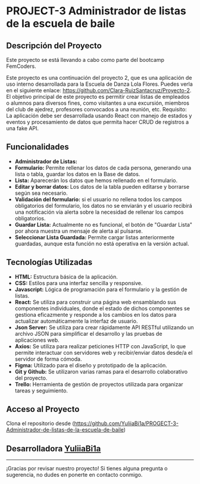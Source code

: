 # PROJECT-3 Administrador de listas de la escuela de baile
## Descripción del Proyecto 
Este proyecto se está llevando a cabo como parte del bootcamp FemCoders.

Este proyecto es una continuación del proyecto 2, que es una aplicación de uso interno desarrollada para la Escuela de Danza Lola Flores.  Puedes verla en el siguiente enlace: https://github.com/Clara-RuizSantacruz/Proyecto-2. 
El objetivo principal de este proyecto es permitir crear listas de empleados o alumnos para diversos fines, como visitantes a una excursión, miembros del club de ajedrez, profesores convocados a una reunión, etc.
Requisito: La aplicación debe ser desarrollada usando React con manejo de estados y eventos y procesamiento de datos que permita hacer CRUD de registros a una fake API.

## Funcionalidades

- **Administrador de Listas:**
- **Formulario:** Permite rellenar los datos de cada persona, generando una lista o tabla, guardar los datos en la Base de datos.
- **Lista:** Aparecerán los datos que hemos rellenado en el formulario.
- **Editar y borrar datos:** Los datos de la tabla pueden editarse y borrarse según sea necesario.
- **Validación del formulario:** si el usuario no rellena todos los campos obligatorios del formulario, los datos no se enviarán y el usuario recibirá una notificación vía alerta sobre la necesidad de rellenar los campos obligatorios. 
- **Guardar Lista:** Actualmente no es funcional, el botón de "Guardar Lista" por ahora muestra un mensaje de alerta al pulsarse.
- **Seleccionar Lista Guardada:** Permite cargar listas anteriormente guardadas, aunque esta función no está operativa en la versión actual.

## Tecnologías Utilizadas

- **HTML:** Estructura básica de la aplicación.
- **CSS:** Estilos para una interfaz sencilla y responsive.
- **Javascript:** Lógica de programación para el formulario y la gestión de listas.
- **React:** Se utiliza para construir una página web ensamblando sus componentes individuales, donde el estado de dichos componentes se gestiona eficazmente y responde a los cambios en los datos para actualizar automáticamente la interfaz de usuario.
- **Json Server:** Se utiliza para crear rápidamente API RESTful utilizando un archivo JSON para simplificar el desarrollo y las pruebas de aplicaciones web.
- **Axios:** Se utiliza para realizar peticiones HTTP con JavaScript, lo que permite interactuar con servidores web y recibir/enviar datos desde/a el servidor de forma cómoda.
- **Figma:** Utilizado para el diseño y prototipado de la aplicación.
- **Git y Github:** Se utilizaron varias ramas para el desarrollo colaborativo del proyecto.
- **Trello:** Herramienta de gestión de proyectos utilizada para organizar tareas y seguimiento.

## Acceso al Proyecto
Clona el repositorio desde (https://github.com/YuliiaBi1a/PROGECT-3-Administrador-de-listas-de-la-escuela-de-baile)

## Desarrolladora [YuliiaBi1a](https://github.com/YuliiaBi1a)


---

¡Gracias por revisar nuestro proyecto! Si tienes alguna pregunta o sugerencia, no dudes en ponerte en contacto conmigo.
